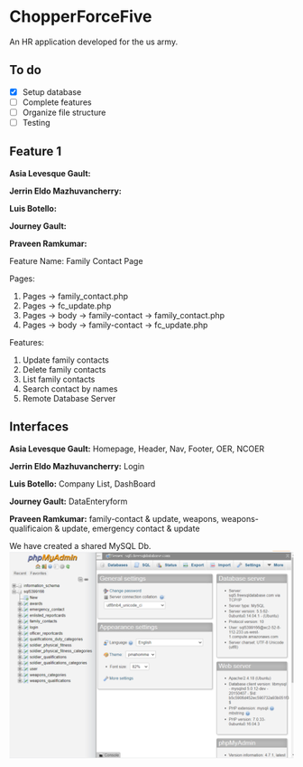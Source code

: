 # ChopperForceFive
An HR application developed for the us army.
## To do
- [x] Setup database
- [ ] Complete features
- [ ] Organize file structure
- [ ] Testing

## Feature 1
**Asia Levesque Gault:** 

**Jerrin Eldo Mazhuvancherry:** 

**Luis Botello:**  

**Journey Gault:**  

**Praveen Ramkumar:**

Feature Name: Family Contact Page

Pages:
  1. Pages -> family_contact.php
  2. Pages -> fc_update.php
  3. Pages -> body -> family-contact -> family_contact.php
  4. Pages -> body -> family-contact -> fc_update.php

Features: 
1. Update family contacts
2. Delete family contacts
3. List family contacts
4. Search contact by names
5. Remote Database Server

## Interfaces
**Asia Levesque Gault:** Homepage, Header, Nav, Footer, OER, NCOER

**Jerrin Eldo Mazhuvancherry:** Login

**Luis Botello:** Company List, DashBoard 

**Journey Gault:** DataEnteryform 

**Praveen Ramkumar:** family-contact & update, weapons, weapons-qualificaion & update, emergency contact & update

We have created a shared MySQL Db.
![DB](https://github.com/2021-Winter-HTTP-5202-A/ChopperForceFive/blob/main/Images/Capture.PNG)
